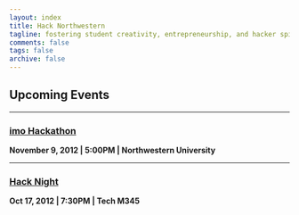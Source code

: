```yaml
---
layout: index
title: Hack Northwestern
tagline: fostering student creativity, entrepreneurship, and hacker spirit
comments: false
tags: false
archive: false
---
```


## Upcoming Events

---

### [imo Hackathon](/imo-hackathon.html)

**November 9, 2012 | 5:00PM | Northwestern University**

---

### [Hack Night](http://facebook.com/HackNorthwestern)

**Oct 17, 2012 | 7:30PM | Tech M345**


